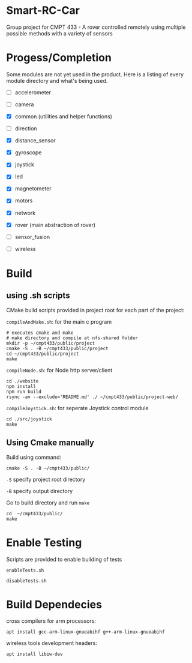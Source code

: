 # Smart-RC-Car
Group project for CMPT 433 - A rover controlled remotely using multiple possible methods with a variety of sensors

# Progess/Completion
Some modules are not yet used in the product. Here is a listing of every module directory and what's being used. 

- [ ] accelerometer
- [ ] camera
- [x] common (utilities and helper functions)
- [ ] direction
- [x] distance_sensor
- [x] gyroscope
- [x] joystick
- [x] led
- [x] magnetometer
- [x] motors
- [x] network
- [x] rover (main abstraction of rover)
- [ ] sensor_fusion
- [ ] wireless


# Build
## using .sh scripts
CMake build scripts provided in project root for each part of the project:

`compileAndMake.sh`: for the main c program
```
# executes cmake and make
# make directory and compile at nfs-shared folder
mkdir -p ~/cmpt433/public/project
cmake -S . -B ~/cmpt433/public/project
cd ~/cmpt433/public/project
make
```

`compileNode.sh`: for Node http server/client
```
cd ./website
npm install
npm run build
rsync -av --exclude='README.md' ./ ~/cmpt433/public/project-web/
```

`compileJoystick.sh`: for seperate Joystick control module
```
cd ./src/joystick
make
```

## Using Cmake manually
Build using command:
```
cmake -S . -B ~/cmpt433/public/
```
`-S` specify project root directory

`-B` specify output directory

Go to build directory and run `make`
```
cd  ~/cmpt433/public/
make
```

# Enable Testing 
Scripts are provided to enable building of tests

`enableTests.sh`

`disableTests.sh`

# Build Dependecies
cross compilers for arm processors:
```
apt install gcc-arm-linux-gnueabihf g++-arm-linux-gnueabihf
```

wireless tools development headers:
```
apt install libiw-dev
```
